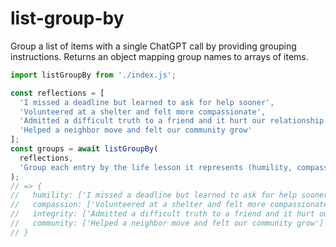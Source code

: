 # list-group-by

Group a list of items with a single ChatGPT call by providing grouping instructions. Returns an object mapping group names to arrays of items.

```javascript
import listGroupBy from './index.js';

const reflections = [
  'I missed a deadline but learned to ask for help sooner',
  'Volunteered at a shelter and felt more compassionate',
  'Admitted a difficult truth to a friend and it hurt our relationship',
  'Helped a neighbor move and felt our community grow'
];
const groups = await listGroupBy(
  reflections,
  'Group each entry by the life lesson it represents (humility, compassion, integrity, community)'
);
// => {
//   humility: ['I missed a deadline but learned to ask for help sooner'],
//   compassion: ['Volunteered at a shelter and felt more compassionate'],
//   integrity: ['Admitted a difficult truth to a friend and it hurt our relationship'],
//   community: ['Helped a neighbor move and felt our community grow']
// }
```
